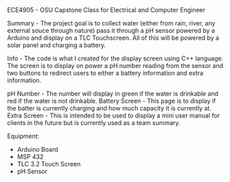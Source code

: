 ECE4905 - OSU Capstone Class for Electrical and Computer Engineer

Summary - The project goal is to collect water (either from rain, river, any external souce through nature) pass it through a pH sensor powered by a Arduino and display on a TLC Touchscreen. All of this will be powered by a solar panel and charging a battery.

Info - The code is what I created for the display screen using C++ language. The screen is to display on power a pH number reading from the sensor and two buttons to redirect users to either a battery information and extra information.

pH Number - The number will display in green if the water is drinkable and red if the water is not drinkable.
Battery Screen - This page is to display if the batter is currently charging and how much capacity it is currently at.
Extra Screen - This is intended to be used to display a mini user manual for clients in the future but is currently used as a team summary.

Equipment:
- Arduino Board
- MSP 432
- TLC 3.2 Touch Screen
- pH Sensor
